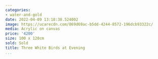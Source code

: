 ```yaml
---
categories:
- water-and-gold
date: 2022-04-09 13:18:38.524002
image: https://ucarecdn.com/869d69ac-b5dd-4244-8572-196dcb93322c/
media: Acrylic on canvas
price: '4200'
size: 100 x 120cm
sold: Sold
title: Three White Birds at Evening
...
```

